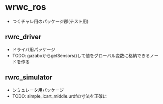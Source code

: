 # wrwc_ros
- つくチャレ用のパッケージ郡(テスト用)

## rwrc_driver
- ドライバ用パッケージ
- TODO: gazaboからgetSensors()して値をグローバル変数に格納できるノードを作る

## rwrc_simulator
- シミュレータ用パッケージ
- TODO: simple_icart_middle.urdfの寸法を正確に
